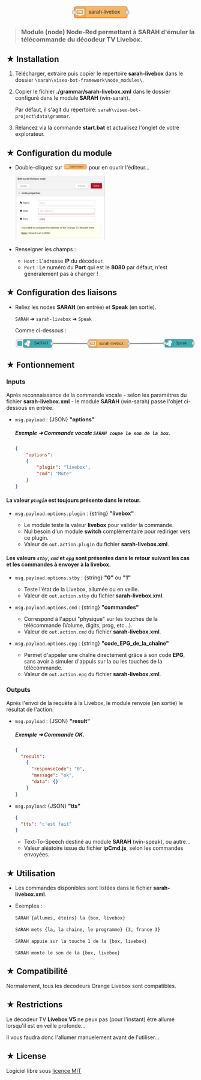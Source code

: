 <p align="center"><img src="./images/liveboxnode.svg" width="30%" height="30%"/></p>

> ### Module (node) Node-Red permettant à **SARAH** d'émuler la télécommande du décodeur TV **Livebox**.

## ★ Installation

1. Télécharger, extraire puis copier le repertoire **sarah-livebox** dans le dossier `\sarah\viseo-bot-framework\node_modules\`.

2. Copier le fichier **./grammar/sarah-livebox.xml** dans le dossier configuré dans le module **SARAH** (win-sarah).

    Par défaut, il s'agit du répertoire: `sarah\viseo-bot-project\data\grammar`.

3. Relancez via la commande **start.bat** et actualisez l'onglet de votre explorateur.

## ★ Configuration du module 

- Double-cliquez sur <img src="./images/liveboxnode.svg" width="13%" height="13%"/> pour en ouvrir l'éditeur...

    <img src="./images/liveboxconfig.PNG" width="50%" height="50%"/>

- Renseigner les champs :

    - <code>Host</code> : L'adresse **IP** du décodeur.
    - <code>Port</code> : Le numéro du **Port** qui est le **8080** par défaut, n'est généralement pas à changer !

## ★ Configuration des liaisons

- Reliez les nodes **SARAH** (en entrée) et **Speak** (en sortie).

    `SARAH` ➜ `sarah-livebox` ➜ `Speak`

    Comme ci-dessous :

    <img src="./images/nodes.PNG"/>

## ★ Fontionnement

### Inputs

Aprés reconnaissance de la commande vocale - selon les paramétres du fichier **sarah-livebox.xml** - le module **SARAH** (win-sarah) passe l'objet ci-dessous en entrée.

- `msg.payload` : {JSON} **"options"**

  ##### Exemple ➜ Commande vocale `SARAH coupe le son de la box`.

    ``` json
    {
        "options":
        {
            "plugin": "livebox",
            "cmd": "Mute"
        }
    }
    ```

#### La valeur *`plugin`* est toujours présente dans le retour.

- `msg.payload.options.plugin` : {string} **"livebox"**
  
  - Le module teste la valeur **livebox** pour valider la commande.
  - Nul besoin d'un module **switch** complémentaire pour rediriger vers ce plugin.
  - Valeur de `out.action.plugin` du fichier **sarah-livebox.xml**.

#### Les valeurs *`stby`*, *`cmd`* et *`epg`* sont présentes dans le retour suivant les cas et les commandes à envoyer à la livebox.

- `msg.payload.options.stby` : {string} **"0"** ou **"1"**

  - Teste l'état de la Livebox, allumée ou en veille.
  - Valeur de `out.action.stby` du fichier **sarah-livebox.xml**.

- `msg.payload.options.cmd` : {string} **"commandes"**

  - Correspond à l'appui "physique" sur les touches de la télécommande (Volume, digits, prog, etc...).
  - Valeur de `out.action.cmd` du fichier **sarah-livebox.xml**.

- `msg.payload.options.epg` : {string} **"code\_EPG\_de\_la\_chaîne"**

  - Permet d'appeler une chaîne directement grâce à son code **EPG**, sans avoir à simuler d'appuis sur la ou les touches de la télécommande.
  - Valeur de `out.action.epg` du fichier **sarah-livebox.xml**.

### Outputs

Aprés l'envoi de la requète à la Livebox, le module renvoie (en sortie) le résultat de l'action.

- `msg.payload` : {JSON} **"result"**

  ##### Exemple ➜ Commande OK.
  
  ``` json
  {
    "result":
      {
        "responseCode": "0",
        "message": "ok",
        "data": {}
      }
  }
  ```

- `msg.payload`: {JSON} **"tts"**

  ``` json
  {
    "tts": "c'est fait"
  }
  ```
    
  - Text-To-Speech destiné au module **SARAH** (win-speak), ou autre...
  - Valeur aléatoire issue du fichier **ipCmd.js**, selon les commandes envoyées.

## ★ Utilisation

  - Les commandes disponibles sont listées dans le fichier **sarah-livebox.xml**.

  - Exemples :

    ```SARAH {allumes, éteins} la {box, livebox}```

    ```SARAH mets {la, la chaine, le programme} {3, france 3}```

    ```SARAH appuie sur la touche 1 de la {box, livebox}```

    ```SARAH monte le son de la {box, livebox}```

## ★ Compatibilité

Normalement, tous les decodeurs Orange Livebox sont compatibles.

## ★ Restrictions

Le décodeur TV **Livebox V5** ne peux pas (pour l'instant) être allumé lorsqu'il est en veille profonde...

Il vous faudra donc l'allumer manuelement avant de l'utiliser...

## ★ License

Logiciel libre sous [licence MIT](https://github.com/PhilBri/SARAH-V5-Livebox/blob/master/LICENSE)
